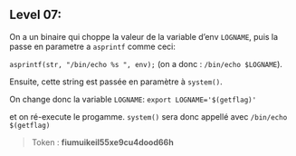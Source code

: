 ## **Level 07:**

On a un binaire qui choppe la valeur de la variable d’env `LOGNAME`, puis la passe en parametre a `asprintf` comme ceci:

`asprintf(str, "/bin/echo %s ", env);` (on a donc : `/bin/echo $LOGNAME`).

Ensuite, cette string est passée en paramètre à `system()`.

On change donc la variable `LOGNAME`: `export LOGNAME='$(getflag)'`

et on ré-execute le progamme. `system()` sera donc appellé avec `/bin/echo $(getflag)`

> Token : **fiumuikeil55xe9cu4dood66h**
